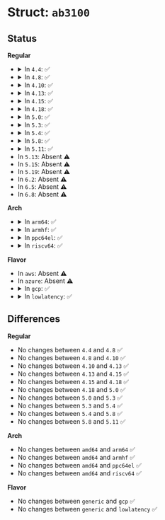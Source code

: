 # Struct: <code>ab3100</code>

## Status
<b>Regular</b>
<ul>
<li>
<details>
<summary>In <code>4.4</code>: ✅</summary>

```c
struct ab3100 {
    struct mutex access_mutex;
    struct device *dev;
    struct i2c_client *i2c_client;
    struct i2c_client *testreg_client;
    char chip_name[32];
    u8 chip_id;
    struct blocking_notifier_head event_subscribers;
    u8 startup_events[3];
    bool startup_events_read;
};
```
</details>
</li>
<li>
<details>
<summary>In <code>4.8</code>: ✅</summary>

```c
struct ab3100 {
    struct mutex access_mutex;
    struct device *dev;
    struct i2c_client *i2c_client;
    struct i2c_client *testreg_client;
    char chip_name[32];
    u8 chip_id;
    struct blocking_notifier_head event_subscribers;
    u8 startup_events[3];
    bool startup_events_read;
};
```
</details>
</li>
<li>
<details>
<summary>In <code>4.10</code>: ✅</summary>

```c
struct ab3100 {
    struct mutex access_mutex;
    struct device *dev;
    struct i2c_client *i2c_client;
    struct i2c_client *testreg_client;
    char chip_name[32];
    u8 chip_id;
    struct blocking_notifier_head event_subscribers;
    u8 startup_events[3];
    bool startup_events_read;
};
```
</details>
</li>
<li>
<details>
<summary>In <code>4.13</code>: ✅</summary>

```c
struct ab3100 {
    struct mutex access_mutex;
    struct device *dev;
    struct i2c_client *i2c_client;
    struct i2c_client *testreg_client;
    char chip_name[32];
    u8 chip_id;
    struct blocking_notifier_head event_subscribers;
    u8 startup_events[3];
    bool startup_events_read;
};
```
</details>
</li>
<li>
<details>
<summary>In <code>4.15</code>: ✅</summary>

```c
struct ab3100 {
    struct mutex access_mutex;
    struct device *dev;
    struct i2c_client *i2c_client;
    struct i2c_client *testreg_client;
    char chip_name[32];
    u8 chip_id;
    struct blocking_notifier_head event_subscribers;
    u8 startup_events[3];
    bool startup_events_read;
};
```
</details>
</li>
<li>
<details>
<summary>In <code>4.18</code>: ✅</summary>

```c
struct ab3100 {
    struct mutex access_mutex;
    struct device *dev;
    struct i2c_client *i2c_client;
    struct i2c_client *testreg_client;
    char chip_name[32];
    u8 chip_id;
    struct blocking_notifier_head event_subscribers;
    u8 startup_events[3];
    bool startup_events_read;
};
```
</details>
</li>
<li>
<details>
<summary>In <code>5.0</code>: ✅</summary>

```c
struct ab3100 {
    struct mutex access_mutex;
    struct device *dev;
    struct i2c_client *i2c_client;
    struct i2c_client *testreg_client;
    char chip_name[32];
    u8 chip_id;
    struct blocking_notifier_head event_subscribers;
    u8 startup_events[3];
    bool startup_events_read;
};
```
</details>
</li>
<li>
<details>
<summary>In <code>5.3</code>: ✅</summary>

```c
struct ab3100 {
    struct mutex access_mutex;
    struct device *dev;
    struct i2c_client *i2c_client;
    struct i2c_client *testreg_client;
    char chip_name[32];
    u8 chip_id;
    struct blocking_notifier_head event_subscribers;
    u8 startup_events[3];
    bool startup_events_read;
};
```
</details>
</li>
<li>
<details>
<summary>In <code>5.4</code>: ✅</summary>

```c
struct ab3100 {
    struct mutex access_mutex;
    struct device *dev;
    struct i2c_client *i2c_client;
    struct i2c_client *testreg_client;
    char chip_name[32];
    u8 chip_id;
    struct blocking_notifier_head event_subscribers;
    u8 startup_events[3];
    bool startup_events_read;
};
```
</details>
</li>
<li>
<details>
<summary>In <code>5.8</code>: ✅</summary>

```c
struct ab3100 {
    struct mutex access_mutex;
    struct device *dev;
    struct i2c_client *i2c_client;
    struct i2c_client *testreg_client;
    char chip_name[32];
    u8 chip_id;
    struct blocking_notifier_head event_subscribers;
    u8 startup_events[3];
    bool startup_events_read;
};
```
</details>
</li>
<li>
<details>
<summary>In <code>5.11</code>: ✅</summary>

```c
struct ab3100 {
    struct mutex access_mutex;
    struct device *dev;
    struct i2c_client *i2c_client;
    struct i2c_client *testreg_client;
    char chip_name[32];
    u8 chip_id;
    struct blocking_notifier_head event_subscribers;
    u8 startup_events[3];
    bool startup_events_read;
};
```
</details>
</li>
<li>
In <code>5.13</code>: Absent ⚠️
</li>
<li>
In <code>5.15</code>: Absent ⚠️
</li>
<li>
In <code>5.19</code>: Absent ⚠️
</li>
<li>
In <code>6.2</code>: Absent ⚠️
</li>
<li>
In <code>6.5</code>: Absent ⚠️
</li>
<li>
In <code>6.8</code>: Absent ⚠️
</li>
</ul>
<b>Arch</b>
<ul>
<li>
<details>
<summary>In <code>arm64</code>: ✅</summary>

```c
struct ab3100 {
    struct mutex access_mutex;
    struct device *dev;
    struct i2c_client *i2c_client;
    struct i2c_client *testreg_client;
    char chip_name[32];
    u8 chip_id;
    struct blocking_notifier_head event_subscribers;
    u8 startup_events[3];
    bool startup_events_read;
};
```
</details>
</li>
<li>
<details>
<summary>In <code>armhf</code>: ✅</summary>

```c
struct ab3100 {
    struct mutex access_mutex;
    struct device *dev;
    struct i2c_client *i2c_client;
    struct i2c_client *testreg_client;
    char chip_name[32];
    u8 chip_id;
    struct blocking_notifier_head event_subscribers;
    u8 startup_events[3];
    bool startup_events_read;
};
```
</details>
</li>
<li>
<details>
<summary>In <code>ppc64el</code>: ✅</summary>

```c
struct ab3100 {
    struct mutex access_mutex;
    struct device *dev;
    struct i2c_client *i2c_client;
    struct i2c_client *testreg_client;
    char chip_name[32];
    u8 chip_id;
    struct blocking_notifier_head event_subscribers;
    u8 startup_events[3];
    bool startup_events_read;
};
```
</details>
</li>
<li>
<details>
<summary>In <code>riscv64</code>: ✅</summary>

```c
struct ab3100 {
    struct mutex access_mutex;
    struct device *dev;
    struct i2c_client *i2c_client;
    struct i2c_client *testreg_client;
    char chip_name[32];
    u8 chip_id;
    struct blocking_notifier_head event_subscribers;
    u8 startup_events[3];
    bool startup_events_read;
};
```
</details>
</li>
</ul>
<b>Flavor</b>
<ul>
<li>
In <code>aws</code>: Absent ⚠️
</li>
<li>
In <code>azure</code>: Absent ⚠️
</li>
<li>
<details>
<summary>In <code>gcp</code>: ✅</summary>

```c
struct ab3100 {
    struct mutex access_mutex;
    struct device *dev;
    struct i2c_client *i2c_client;
    struct i2c_client *testreg_client;
    char chip_name[32];
    u8 chip_id;
    struct blocking_notifier_head event_subscribers;
    u8 startup_events[3];
    bool startup_events_read;
};
```
</details>
</li>
<li>
<details>
<summary>In <code>lowlatency</code>: ✅</summary>

```c
struct ab3100 {
    struct mutex access_mutex;
    struct device *dev;
    struct i2c_client *i2c_client;
    struct i2c_client *testreg_client;
    char chip_name[32];
    u8 chip_id;
    struct blocking_notifier_head event_subscribers;
    u8 startup_events[3];
    bool startup_events_read;
};
```
</details>
</li>
</ul>

## Differences
<b>Regular</b>
<ul>
<li>
No changes between <code>4.4</code> and <code>4.8</code> ✅
</li>
<li>
No changes between <code>4.8</code> and <code>4.10</code> ✅
</li>
<li>
No changes between <code>4.10</code> and <code>4.13</code> ✅
</li>
<li>
No changes between <code>4.13</code> and <code>4.15</code> ✅
</li>
<li>
No changes between <code>4.15</code> and <code>4.18</code> ✅
</li>
<li>
No changes between <code>4.18</code> and <code>5.0</code> ✅
</li>
<li>
No changes between <code>5.0</code> and <code>5.3</code> ✅
</li>
<li>
No changes between <code>5.3</code> and <code>5.4</code> ✅
</li>
<li>
No changes between <code>5.4</code> and <code>5.8</code> ✅
</li>
<li>
No changes between <code>5.8</code> and <code>5.11</code> ✅
</li>
</ul>
<b>Arch</b>
<ul>
<li>
No changes between <code>amd64</code> and <code>arm64</code> ✅
</li>
<li>
No changes between <code>amd64</code> and <code>armhf</code> ✅
</li>
<li>
No changes between <code>amd64</code> and <code>ppc64el</code> ✅
</li>
<li>
No changes between <code>amd64</code> and <code>riscv64</code> ✅
</li>
</ul>
<b>Flavor</b>
<ul>
<li>
No changes between <code>generic</code> and <code>gcp</code> ✅
</li>
<li>
No changes between <code>generic</code> and <code>lowlatency</code> ✅
</li>
</ul>
